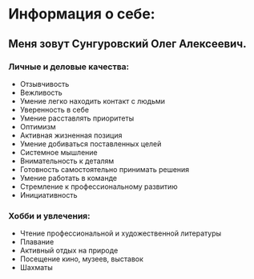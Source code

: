 # Информация о себе:
## Меня зовут Сунгуровский Олег Алексеевич.
### Личные и деловые качества:
- Отзывчивость
- Вежливость
- Умение легко находить контакт с людьми
- Уверенность в себе
- Умение расставлять приоритеты
- Оптимизм
- Активная жизненная позиция
- Умение добиваться поставленных целей
- Системное мышление
- Внимательность к деталям
- Готовность самостоятельно принимать решения
- Умение работать в команде
- Стремление к профессиональному развитию
- Инициативность
### Хобби и увлечения:
- Чтение профессиональной и художественной литературы
- Плавание
- Активный отдых на природе
- Посещение кино, музеев, выставок
- Шахматы

